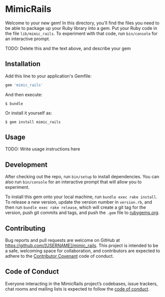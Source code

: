 # MimicRails

Welcome to your new gem! In this directory, you'll find the files you need to be able to package up your Ruby library into a gem. Put your Ruby code in the file `lib/mimic_rails`. To experiment with that code, run `bin/console` for an interactive prompt.

TODO: Delete this and the text above, and describe your gem

## Installation

Add this line to your application's Gemfile:

```ruby
gem 'mimic_rails'
```

And then execute:

    $ bundle

Or install it yourself as:

    $ gem install mimic_rails

## Usage

TODO: Write usage instructions here

## Development

After checking out the repo, run `bin/setup` to install dependencies. You can also run `bin/console` for an interactive prompt that will allow you to experiment.

To install this gem onto your local machine, run `bundle exec rake install`. To release a new version, update the version number in `version.rb`, and then run `bundle exec rake release`, which will create a git tag for the version, push git commits and tags, and push the `.gem` file to [rubygems.org](https://rubygems.org).

## Contributing

Bug reports and pull requests are welcome on GitHub at https://github.com/[USERNAME]/mimic_rails. This project is intended to be a safe, welcoming space for collaboration, and contributors are expected to adhere to the [Contributor Covenant](http://contributor-covenant.org) code of conduct.

## Code of Conduct

Everyone interacting in the MimicRails project’s codebases, issue trackers, chat rooms and mailing lists is expected to follow the [code of conduct](https://github.com/[USERNAME]/mimic_rails/blob/master/CODE_OF_CONDUCT.md).
